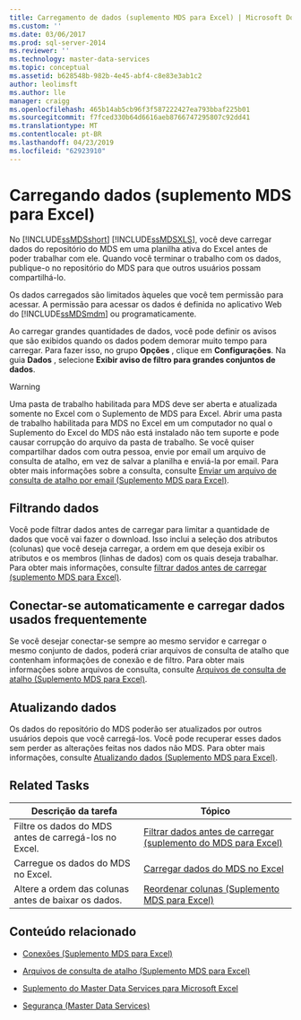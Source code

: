 ```yaml
---
title: Carregamento de dados (suplemento MDS para Excel) | Microsoft Docs
ms.custom: ''
ms.date: 03/06/2017
ms.prod: sql-server-2014
ms.reviewer: ''
ms.technology: master-data-services
ms.topic: conceptual
ms.assetid: b628548b-982b-4e45-abf4-c8e83e3ab1c2
author: leolimsft
ms.author: lle
manager: craigg
ms.openlocfilehash: 465b14ab5cb96f3f587222427ea793bbaf225b01
ms.sourcegitcommit: f7fced330b64d6616aeb8766747295807c92dd41
ms.translationtype: MT
ms.contentlocale: pt-BR
ms.lasthandoff: 04/23/2019
ms.locfileid: "62923910"
---
```

# <a name="loading-data-mds-add-in-for-excel"></a>Carregando dados (suplemento MDS para Excel)
  No [!INCLUDE[ssMDSshort](../../includes/ssmdsshort-md.md)] [!INCLUDE[ssMDSXLS](../../includes/ssmdsxls-md.md)], você deve carregar dados do repositório do MDS em uma planilha ativa do Excel antes de poder trabalhar com ele. Quando você terminar o trabalho com os dados, publique-o no repositório do MDS para que outros usuários possam compartilhá-lo.  
  
 Os dados carregados são limitados àqueles que você tem permissão para acessar. A permissão para acessar os dados é definida no aplicativo Web do [!INCLUDE[ssMDSmdm](../../includes/ssmdsmdm-md.md)] ou programaticamente.  
  
 Ao carregar grandes quantidades de dados, você pode definir os avisos que são exibidos quando os dados podem demorar muito tempo para carregar. Para fazer isso, no grupo **Opções** , clique em **Configurações**. Na guia **Dados** , selecione **Exibir aviso de filtro para grandes conjuntos de dados**.  
  
> [!WARNING]  
>  Uma pasta de trabalho habilitada para MDS deve ser aberta e atualizada somente no Excel com o Suplemento de MDS para Excel. Abrir uma pasta de trabalho habilitada para MDS no Excel em um computador no qual o Suplemento do Excel do MDS não está instalado não tem suporte e pode causar corrupção do arquivo da pasta de trabalho. Se você quiser compartilhar dados com outra pessoa, envie por email um arquivo de consulta de atalho, em vez de salvar a planilha e enviá-la por email. Para obter mais informações sobre a consulta, consulte [Enviar um arquivo de consulta de atalho por email &#40;Suplemento MDS para Excel&#41;](email-a-shortcut-query-file-mds-add-in-for-excel.md).  
  
## <a name="filtering-data"></a>Filtrando dados  
 Você pode filtrar dados antes de carregar para limitar a quantidade de dados que você vai fazer o download. Isso inclui a seleção dos atributos (colunas) que você deseja carregar, a ordem em que deseja exibir os atributos e os membros (linhas de dados) com os quais deseja trabalhar. Para obter mais informações, consulte [filtrar dados antes de carregar &#40;suplemento MDS para Excel&#41;](filter-data-before-exporting-mds-add-in-for-excel.md).  
  
## <a name="connect-automatically-and-load-frequently-used-data"></a>Conectar-se automaticamente e carregar dados usados frequentemente  
 Se você desejar conectar-se sempre ao mesmo servidor e carregar o mesmo conjunto de dados, poderá criar arquivos de consulta de atalho que contenham informações de conexão e de filtro. Para obter mais informações sobre arquivos de consulta, consulte [Arquivos de consulta de atalho &#40;Suplemento MDS para Excel&#41;](shortcut-query-files-mds-add-in-for-excel.md).  
  
## <a name="refreshing-data"></a>Atualizando dados  
 Os dados do repositório do MDS poderão ser atualizados por outros usuários depois que você carregá-los. Você pode recuperar esses dados sem perder as alterações feitas nos dados não MDS. Para obter mais informações, consulte [Atualizando dados &#40;Suplemento MDS para Excel&#41;](refreshing-data-mds-add-in-for-excel.md).  
  
## <a name="related-tasks"></a>Related Tasks  
  
|Descrição da tarefa|Tópico|  
|----------------------|-----------|  
|Filtre os dados do MDS antes de carregá-los no Excel.|[Filtrar dados antes de carregar &#40;suplemento do MDS para Excel&#41;](filter-data-before-exporting-mds-add-in-for-excel.md)|  
|Carregue os dados do MDS no Excel.|[Carregar dados do MDS no Excel](export-data-to-excel-from-master-data-services.md)|  
|Altere a ordem das colunas antes de baixar os dados.|[Reordenar colunas &#40;Suplemento MDS para Excel&#41;](reorder-columns-mds-add-in-for-excel.md)|  
  
## <a name="related-content"></a>Conteúdo relacionado  
  
-   [Conexões &#40;Suplemento MDS para Excel&#41;](connections-mds-add-in-for-excel.md)  
  
-   [Arquivos de consulta de atalho &#40;Suplemento MDS para Excel&#41;](shortcut-query-files-mds-add-in-for-excel.md)  
  
-   [Suplemento do Master Data Services para Microsoft Excel](master-data-services-add-in-for-microsoft-excel.md)  
  
-   [Segurança &#40;Master Data Services&#41;](../security-master-data-services.md)  
  
  
